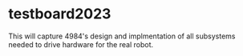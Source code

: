 # testboard2023
This will capture 4984's design and implmentation of all subsystems needed to drive hardware for the real robot.
